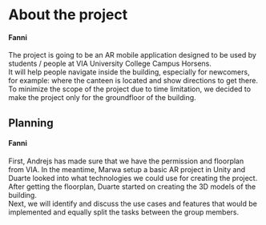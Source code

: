 <h1>About the project</h1>
<h4>Fanni</h4>
<p>The project is going to be an AR mobile application designed to be used by students / people at VIA University College Campus Horsens. <br/>
  It will help people navigate inside the building, especially for newcomers, for example: where the canteen is located and show directions to get there.<br/>
  To minimize the scope of the project due to time limitation, we decided to make the project only for the groundfloor of the building.
</p>
<h2>Planning</h2>
<h4>Fanni</h4>
<p>First, Andrejs has made sure that we have the permission and floorplan from VIA. In the meantime, Marwa setup a basic AR project in Unity and Duarte looked into what technologies we could use for creating the project. After getting the floorplan, Duarte started on creating the 3D models of the building. <br/>
Next, we will identify and discuss the use cases and features that would be implemented and equally split the tasks between the group members. 
</p>
